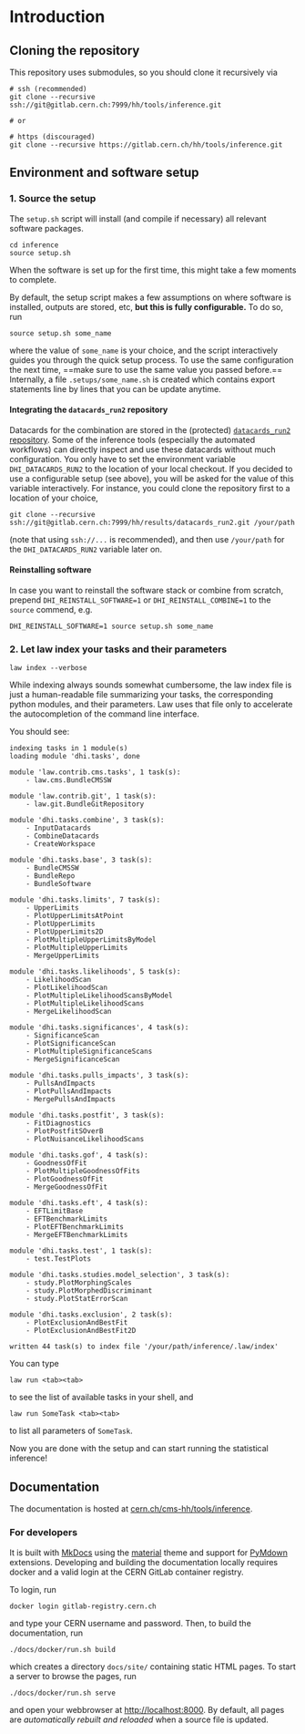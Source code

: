 # Introduction

## Cloning the repository

This repository uses submodules, so you should clone it recursively via

```shell
# ssh (recommended)
git clone --recursive ssh://git@gitlab.cern.ch:7999/hh/tools/inference.git

# or

# https (discouraged)
git clone --recursive https://gitlab.cern.ch/hh/tools/inference.git
```


## Environment and software setup

### 1. Source the setup

The `setup.sh` script will install (and compile if necessary) all relevant software packages.

```shell
cd inference
source setup.sh
```

When the software is set up for the first time, this might take a few moments to complete.

By default, the setup script makes a few assumptions on where software is installed, outputs are stored, etc, **but this is fully configurable.**
To do so, run

```shell
source setup.sh some_name
```

where the value of `some_name` is your choice, and the script interactively guides you through the quick setup process.
To use the same configuration the next time, ==make sure to use the same value you passed before.==
Internally, a file `.setups/some_name.sh` is created which contains export statements line by lines that you can be update anytime.


#### Integrating the `datacards_run2` repository

Datacards for the combination are stored in the (protected) [`datacards_run2` repository](https://gitlab.cern.ch/hh/results/datacards_run2).
Some of the inference tools (especially the automated workflows) can directly inspect and use these datacards without much configuration.
You only have to set the environment variable `DHI_DATACARDS_RUN2` to the location of your local checkout.
If you decided to use a configurable setup (see above), you will be asked for the value of this variable interactively.
For instance, you could clone the repository first to a location of your choice,

```shell
git clone --recursive ssh://git@gitlab.cern.ch:7999/hh/results/datacards_run2.git /your/path
```

(note that using `ssh://...` is recommended), and then use `/your/path` for the `DHI_DATACARDS_RUN2` variable later on.


#### Reinstalling software

In case you want to reinstall the software stack or combine from scratch, prepend `DHI_REINSTALL_SOFTWARE=1` or `DHI_REINSTALL_COMBINE=1` to the `source` commend, e.g.

```shell
DHI_REINSTALL_SOFTWARE=1 source setup.sh some_name
```


### 2. Let law index your tasks and their parameters

```shell
law index --verbose
```

While indexing always sounds somewhat cumbersome, the law index file is just a human-readable file summarizing your tasks, the corresponding python modules, and their parameters.
Law uses that file only to accelerate the autocompletion of the command line interface.

You should see:

```shell
indexing tasks in 1 module(s)
loading module 'dhi.tasks', done

module 'law.contrib.cms.tasks', 1 task(s):
    - law.cms.BundleCMSSW

module 'law.contrib.git', 1 task(s):
    - law.git.BundleGitRepository

module 'dhi.tasks.combine', 3 task(s):
    - InputDatacards
    - CombineDatacards
    - CreateWorkspace

module 'dhi.tasks.base', 3 task(s):
    - BundleCMSSW
    - BundleRepo
    - BundleSoftware

module 'dhi.tasks.limits', 7 task(s):
    - UpperLimits
    - PlotUpperLimitsAtPoint
    - PlotUpperLimits
    - PlotUpperLimits2D
    - PlotMultipleUpperLimitsByModel
    - PlotMultipleUpperLimits
    - MergeUpperLimits

module 'dhi.tasks.likelihoods', 5 task(s):
    - LikelihoodScan
    - PlotLikelihoodScan
    - PlotMultipleLikelihoodScansByModel
    - PlotMultipleLikelihoodScans
    - MergeLikelihoodScan

module 'dhi.tasks.significances', 4 task(s):
    - SignificanceScan
    - PlotSignificanceScan
    - PlotMultipleSignificanceScans
    - MergeSignificanceScan

module 'dhi.tasks.pulls_impacts', 3 task(s):
    - PullsAndImpacts
    - PlotPullsAndImpacts
    - MergePullsAndImpacts

module 'dhi.tasks.postfit', 3 task(s):
    - FitDiagnostics
    - PlotPostfitSOverB
    - PlotNuisanceLikelihoodScans

module 'dhi.tasks.gof', 4 task(s):
    - GoodnessOfFit
    - PlotMultipleGoodnessOfFits
    - PlotGoodnessOfFit
    - MergeGoodnessOfFit

module 'dhi.tasks.eft', 4 task(s):
    - EFTLimitBase
    - EFTBenchmarkLimits
    - PlotEFTBenchmarkLimits
    - MergeEFTBenchmarkLimits

module 'dhi.tasks.test', 1 task(s):
    - test.TestPlots

module 'dhi.tasks.studies.model_selection', 3 task(s):
    - study.PlotMorphingScales
    - study.PlotMorphedDiscriminant
    - study.PlotStatErrorScan

module 'dhi.tasks.exclusion', 2 task(s):
    - PlotExclusionAndBestFit
    - PlotExclusionAndBestFit2D

written 44 task(s) to index file '/your/path/inference/.law/index'
```

You can type

```shell
law run <tab><tab>
```

to see the list of available tasks in your shell, and

```shell
law run SomeTask <tab><tab>
```

to list all parameters of `SomeTask`.

Now you are done with the setup and can start running the statistical inference!


## Documentation

The documentation is hosted at [cern.ch/cms-hh/tools/inference](https://cern.ch/cms-hh/tools/inference).


### For developers

It is built with [MkDocs](https://www.mkdocs.org) using the [material](https://squidfunk.github.io/mkdocs-material) theme and support for [PyMdown](https://facelessuser.github.io/pymdown-extensions) extensions.
Developing and building the documentation locally requires docker and a valid login at the CERN GitLab container registry.

To login, run

```shell
docker login gitlab-registry.cern.ch
```

and type your CERN username and password.
Then, to build the documentation, run

```shell
./docs/docker/run.sh build
```

which creates a directory `docs/site/` containing static HTML pages.
To start a server to browse the pages, run

```shell
./docs/docker/run.sh serve
```

and open your webbrowser at [http://localhost:8000](http://localhost:8000).
By default, all pages are *automatically rebuilt and reloaded* when a source file is updated.
